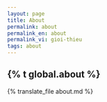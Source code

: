 ```yaml
---
layout: page
title: About
permalink: about
permalink_en: about
permalink_vi: gioi-thieu
tags: about
---
```


## {% t global.about %}

{% translate_file about.md %}
